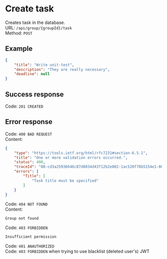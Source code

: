 # Create task
Creates task in the database.  
URL: `/api/group/{groupId}/task`  
Method: `POST`  

## Example
```json
{
    "title": "Write unit-test",
    "description": "They are really necessary",
    "deadline": null
}
```

## Success response
Code: `201 CREATED`  

## Error response
Code: `400 BAD REQUEST`  
Content:  
```json
{
    "type": "https://tools.ietf.org/html/rfc7231#section-6.5.1",
    "title": "One or more validation errors occurred.",
    "status": 400,
    "traceId": "00-cd3a25936646c87d8034d43f12b2e002-1ac520f78b5154e1-00",
    "errors": {
        "Title": [
            "Task title must be specified"
        ]
    }
}
```
Code: `404 NOT FOUND`  
Content:  
```
Group not found
```
Code: `403 FORBIDDEN`  
```
Insufficient permission
```
Code: `401 ANAUTHORIZED`   
Code: `403 FORBIDDEN` when trying to use blacklist (deleted user's) JWT  